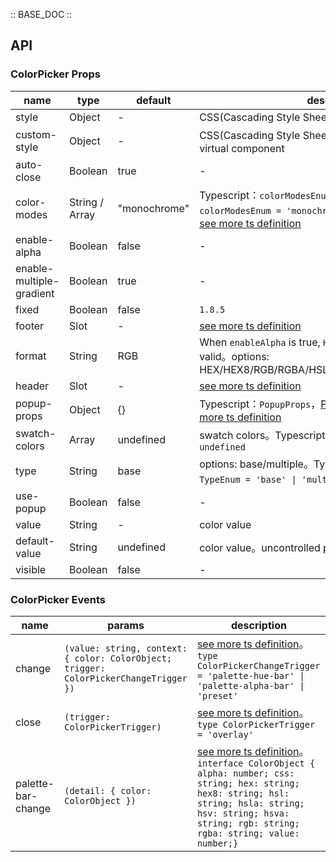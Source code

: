 :: BASE_DOC ::

## API

### ColorPicker Props

name | type | default | description | required
-- | -- | -- | -- | --
style | Object | - | CSS(Cascading Style Sheets) | N
custom-style | Object | - | CSS(Cascading Style Sheets)，used to set style on virtual component | N
auto-close | Boolean | true | \- | N
color-modes | String / Array | "monochrome" | Typescript：`colorModesEnum \| colorModesEnum[] ` `type colorModesEnum = 'monochrome' \| 'linear-gradient'`。[see more ts definition](https://github.com/Tencent/tdesign-miniprogram/tree/develop/src/color-picker/type.ts) | N
enable-alpha | Boolean | false | \- | N
enable-multiple-gradient | Boolean | true | \- | N
fixed | Boolean | false | `1.8.5` | N
footer | Slot | - | [see more ts definition](https://github.com/Tencent/tdesign-miniprogram/blob/develop/src/common/common.ts) | N
format | String | RGB | When `enableAlpha` is true, `HEX8/RGBA/HSLA/HSVA` are valid。options: HEX/HEX8/RGB/RGBA/HSL/HSLA/HSV/HSVA/CMYK/CSS | N
header | Slot | - | [see more ts definition](https://github.com/Tencent/tdesign-miniprogram/blob/develop/src/common/common.ts) | N
popup-props | Object | {} | Typescript：`PopupProps`，[Popup API Documents](./popup?tab=api)。[see more ts definition](https://github.com/Tencent/tdesign-miniprogram/tree/develop/src/color-picker/type.ts) | N
swatch-colors | Array | undefined | swatch colors。Typescript：`Array<string> \| null \| undefined` | N
type | String | base | options: base/multiple。Typescript：`TypeEnum ` `type TypeEnum = 'base' \| 'multiple'`。[see more ts definition](https://github.com/Tencent/tdesign-miniprogram/tree/develop/src/color-picker/type.ts) | N
use-popup | Boolean | false | \- | N
value | String | - | color value | N
default-value | String | undefined | color value。uncontrolled property | N
visible | Boolean | false | \- | N

### ColorPicker Events

name | params | description
-- | -- | --
change | `(value: string, context: { color: ColorObject; trigger: ColorPickerChangeTrigger })` | [see more ts definition](https://github.com/Tencent/tdesign-miniprogram/tree/develop/src/color-picker/type.ts)。<br/>`type ColorPickerChangeTrigger = 'palette-hue-bar' \| 'palette-alpha-bar' \| 'preset' `<br/>
close | `(trigger: ColorPickerTrigger)` | [see more ts definition](https://github.com/Tencent/tdesign-miniprogram/tree/develop/src/color-picker/type.ts)。<br/>`type ColorPickerTrigger = 'overlay'`<br/>
palette-bar-change | `(detail: { color: ColorObject })` | [see more ts definition](https://github.com/Tencent/tdesign-miniprogram/tree/develop/src/color-picker/type.ts)。<br/>`interface ColorObject { alpha: number; css: string; hex: string; hex8: string; hsl: string; hsla: string; hsv: string; hsva: string; rgb: string; rgba: string; value: number;}`<br/>
